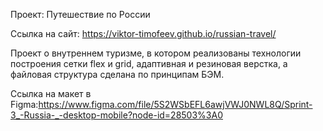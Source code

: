 Проект: Путешествие по России

Ссылка на сайт: https://viktor-timofeev.github.io/russian-travel/

Проект о внутреннем туризме, в котором реализованы технологии построения сетки flex и grid, адаптивная и резиновая верстка, а файловая структура сделана по принципам БЭМ.

Ссылка на макет в Figma:https://www.figma.com/file/5S2WSbEFL6awjVWJ0NWL8Q/Sprint-3_-Russia-_-desktop-mobile?node-id=28503%3A0